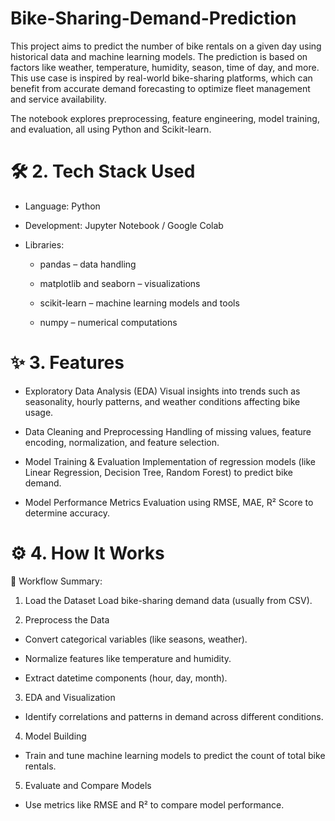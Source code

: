 # Bike-Sharing-Demand-Prediction

This project aims to predict the number of bike rentals on a given day using historical data and machine learning models. The prediction is based on factors like weather, temperature, humidity, season, time of day, and more. This use case is inspired by real-world bike-sharing platforms, which can benefit from accurate demand forecasting to optimize fleet management and service availability.

The notebook explores preprocessing, feature engineering, model training, and evaluation, all using Python and Scikit-learn.

# 🛠️ 2. Tech Stack Used
- Language: Python

- Development: Jupyter Notebook / Google Colab

- Libraries:

  - pandas – data handling

  - matplotlib and seaborn – visualizations

  - scikit-learn – machine learning models and tools

  - numpy – numerical computations

# ✨ 3. Features
- Exploratory Data Analysis (EDA)
Visual insights into trends such as seasonality, hourly patterns, and weather conditions affecting bike usage.

- Data Cleaning and Preprocessing
Handling of missing values, feature encoding, normalization, and feature selection.

- Model Training & Evaluation
Implementation of regression models (like Linear Regression, Decision Tree, Random Forest) to predict bike demand.

- Model Performance Metrics
Evaluation using RMSE, MAE, R² Score to determine accuracy.

# ⚙️ 4. How It Works
🧪 Workflow Summary:
1. Load the Dataset
Load bike-sharing demand data (usually from CSV).

2. Preprocess the Data

  - Convert categorical variables (like seasons, weather).

  - Normalize features like temperature and humidity.

  - Extract datetime components (hour, day, month).

3. EDA and Visualization
 - Identify correlations and patterns in demand across different conditions.

4. Model Building
 - Train and tune machine learning models to predict the count of total bike rentals.

5. Evaluate and Compare Models
 - Use metrics like RMSE and R² to compare model performance.
